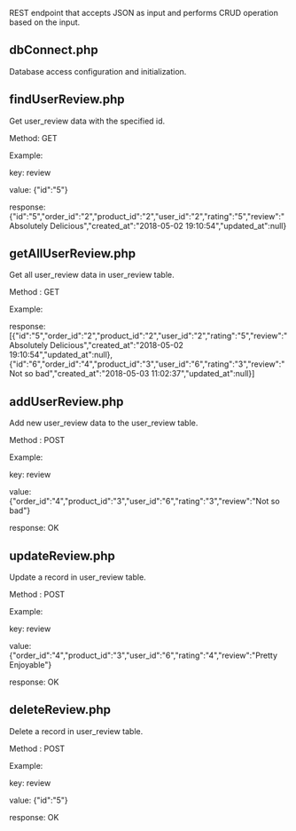 REST endpoint that accepts JSON as input and performs CRUD operation based on the input.

## dbConnect.php
Database access configuration and initialization.

## findUserReview.php

Get user_review data with the specified id.

Method: GET

Example:

key: review

value: {"id":"5"}

response: {"id":"5","order_id":"2","product_id":"2","user_id":"2","rating":"5","review":"Absolutely Delicious","created_at":"2018-05-02 19:10:54","updated_at":null}

## getAllUserReview.php

Get all user_review data in user_review table.

Method : GET

Example:

response: [{"id":"5","order_id":"2","product_id":"2","user_id":"2","rating":"5","review":"Absolutely Delicious","created_at":"2018-05-02 19:10:54","updated_at":null},{"id":"6","order_id":"4","product_id":"3","user_id":"6","rating":"3","review":"Not so bad","created_at":"2018-05-03 11:02:37","updated_at":null}]

## addUserReview.php

Add new user_review data to the user_review table.

Method : POST

Example:

key: review

value: {"order_id":"4","product_id":"3","user_id":"6","rating":"3","review":"Not so bad"}

response: OK

## updateReview.php

Update a record in user_review table.

Method : POST

Example:

key: review

value: {"order_id":"4","product_id":"3","user_id":"6","rating":"4","review":"Pretty Enjoyable"}

response: OK

## deleteReview.php

Delete a record in user_review table.

Method : POST

Example:

key: review

value: {"id":"5"}

response: OK
